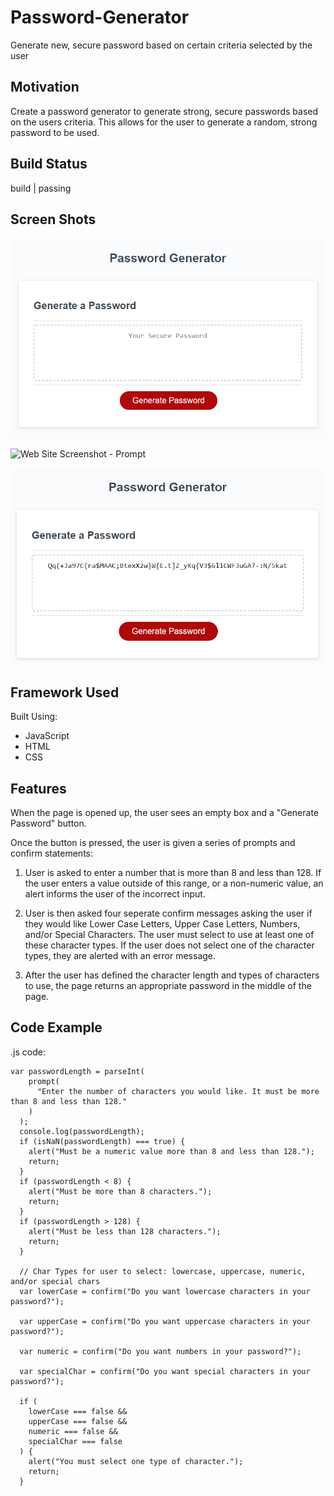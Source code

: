 # Password-Generator
Generate new, secure password based on certain criteria selected by the user

## Motivation
Create a password generator to generate strong, secure passwords based on the users criteria.  This allows for the user to generate a random, strong password to be used.

## Build Status

build | passing

## Screen Shots

![Web Site Screenshot - Home Page](./assets/password-generator-homePage.png)

![Web Site Screenshot - Prompt](./asset/password-generator-prompt.png)

![Web Site Screenshot - Password](./assets/password-generator-newPassword.png)

## Framework Used

Built Using:
 - JavaScript
 - HTML
 - CSS

## Features

When the page is opened up, the user sees an empty box and a "Generate Password" button.  

Once the button is pressed, the user is given a series of prompts and confirm statements:

1) User is asked to enter a number that is more than 8 and less than 128.  If the user enters a value outside of this range, or a non-numeric value, an alert informs the user of the incorrect input.

2) User is then asked four seperate confirm messages asking the user if they would like Lower Case Letters, Upper Case Letters, Numbers, and/or Special Characters.  The user must select to use at least one of these character types.  If the user does not select one of the character types, they are alerted with an error message.

3) After the user has defined the character length and types of characters to use, the page returns an appropriate password in the middle of the page.

## Code Example

.js code:


``````````````````````````
var passwordLength = parseInt(
    prompt(
      "Enter the number of characters you would like. It must be more than 8 and less than 128."
    )
  );
  console.log(passwordLength);
  if (isNaN(passwordLength) === true) {
    alert("Must be a numeric value more than 8 and less than 128.");
    return;
  }
  if (passwordLength < 8) {
    alert("Must be more than 8 characters.");
    return;
  }
  if (passwordLength > 128) {
    alert("Must be less than 128 characters.");
    return;
  }

  // Char Types for user to select: lowercase, uppercase, numeric, and/or special chars
  var lowerCase = confirm("Do you want lowercase characters in your password?");

  var upperCase = confirm("Do you want uppercase characters in your password?");

  var numeric = confirm("Do you want numbers in your password?");

  var specialChar = confirm("Do you want special characters in your password?");

  if (
    lowerCase === false &&
    upperCase === false &&
    numeric === false &&
    specialChar === false
  ) {
    alert("You must select one type of character.");
    return;
  }

````````````````````````````



